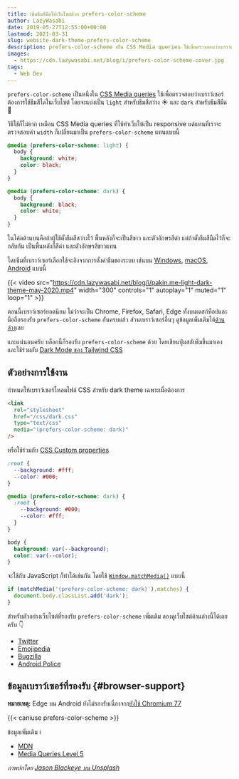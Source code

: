 ```yaml
---
title: เพิ่มธีมสีมืดให้เว็บไซต์ด้วย prefers-color-scheme
author: LazyWasabi
date: 2019-05-27T12:55:00+00:00
lastmod: 2021-03-31
slug: website-dark-theme-prefers-color-scheme
description: prefers-color-scheme เป็น CSS Media queries ใช้เพื่อตรวจสอบว่าเบราว์เซอร์ต้องการใช้ธีมใด ช่วยให้เราทำเว็บให้มี dark theme ได้ง่ายๆ ทั้งด้วย CSS หรือ JavaScript
images:
  - https://cdn.lazywasabi.net/blog/i/prefers-color-scheme-cover.jpg
tags:
  - Web Dev
---
```


`prefers-color-scheme` เป็นหนึ่งใน [CSS Media queries](https://developer.mozilla.org/en-US/docs/Web/CSS/Media_Queries/Using_media_queries) ใช้เพื่อตรวจสอบว่าเบราว์เซอร์ต้องการใช้ธีมสีใดในเว็บไซต์ โดยจะแบ่งเป็น `light` สำหรับธีมสีสว่าง ☀️ และ `dark` สำหรับธีมสีมืด 🌙

<!--more-->

วิธีใช้ก็ไม่ยาก เหมือน CSS Media queries ที่ใช้ทำเว็บให้เป็น responsive แต่แทนที่เราจะตรวจสอบค่า `width` ก็เปลี่ยนมาเป็น `prefers-color-scheme` แทนแบบนี้

```css
@media (prefers-color-scheme: light) {
  body {
    background: white;
    color: black;
  }
}

@media (prefers-color-scheme: dark) {
  body {
    background: black;
    color: white;
  }
}
```

ในโค้ดด้านบนคือถ้าผู้ใช้ตั้งธีมสีสว่างไว้ พื้นหลังก็จะเป็นสีขาว และตัวอักษรสีดำ แต่ถ้าตั้งธีมสีมืดไว้ก็จะกลับกัน เป็นพื้นหลังก็สีดำ และตัวอักษรสีขาวแทน

โดยธีมที่เบราว์เซอร์เลือกใช้จะอิงจากการตั้งค่าธีมของระบบ เช่นบน [Windows](https://blogs.windows.com/windowsexperience/2019/04/01/windows-10-tip-dark-theme-in-file-explorer/), [macOS](https://developer.apple.com/documentation/appkit/supporting_dark_mode_in_your_interface), [Android](https://developer.android.com/preview/features/darktheme) แบบนี้

{{< video src="https://cdn.lazywasabi.net/blog/i/pakin.me-light-dark-theme-may-2020.mp4" width="300" controls="1" autoplay="1" muted="1" loop="1" >}}

ตอนนี้เบราว์เซอร์ยอดนิยม ไม่ว่าจะเป็น Chrome, Firefox, Safari, Edge ทั้งบนเดสก์ท็อปและมือถือรองรับ `prefers-color-scheme` กันครบแล้ว ส่วนเบราว์เซอร์อื่นๆ ดูข้อมูลเพิ่มเติมได้[ด้านล่าง](#browser-support)เลย

และแน่นอนครับ บล็อกนี้ก็รองรับ `prefers-color-scheme` ด้วย โดยเขียนปุ่มสลับธีมขึ้นมาเอง และใช้ร่วมกับ [Dark Mode ของ Tailwind CSS](https://tailwindcss.com/docs/dark-mode)

## ตัวอย่างการใช้งาน

กำหนดให้เบราว์เซอร์โหลดไฟล์ CSS สำหรับ dark theme เฉพาะเมื่อต้องการ

```html
<link
  rel="stylesheet"
  href="/css/dark.css"
  type="text/css"
  media="(prefers-color-scheme: dark)"
/>
```

หรือใช้ร่วมกับ [CSS Custom properties](https://developer.mozilla.org/en-US/docs/Web/CSS/--*)

```css
:root {
  --background: #fff;
  --color: #000;
}

@media (prefers-color-scheme: dark) {
  :root {
    --background: #000;
    --color: #fff;
  }
}

body {
  background: var(--background);
  color: var(--color);
}
```

จะใช้กับ JavaScript ก็ทำได้เช่นกัน โดยใช้ [`Window.matchMedia()`](https://developer.mozilla.org/en-US/docs/Web/API/Window/matchMedia) แบบนี้

```js
if (matchMedia('(prefers-color-scheme: dark)').matches) {
  document.body.classList.add('dark');
}
```

สำหรับตัวอย่างเว็บไซต์ที่รองรับ `prefers-color-scheme` เพิ่มเติม ลองดูเว็บไซต์ด้านล่างนี้ได้เลยครับ 👇

- [Twitter](https://twitter.com/)
- [Emojipedia](https://emojipedia.org/)
- [Bugzilla](https://bugzilla.mozilla.org/home)
- [Android Police](https://www.androidpolice.com/)

## ข้อมูลเบราว์เซอร์ที่รองรับ {#browser-support}

**หมายเหตุ:** Edge บน Android ยังไม่รองรับเนื่องจาก[ยังใช้ Chromium 77](https://mastodon.social/@lazywasabi/105825183053467979)

{{< caniuse prefers-color-scheme >}}

ข้อมูลเพิ่มเติม ℹ

- [MDN](https://developer.mozilla.org/en-US/docs/Web/CSS/@media/prefers-color-scheme)
- [Media Queries Level 5](https://drafts.csswg.org/mediaqueries-5/#prefers-color-scheme)

_ภาพปกโดย [Jason Blackeye บน Unsplash](https://unsplash.com/photos/w1soRXeoYac)_
